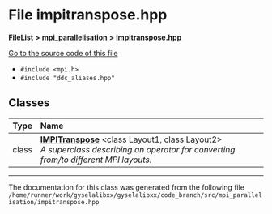 

# File impitranspose.hpp



[**FileList**](files.md) **>** [**mpi\_parallelisation**](dir_a35b8fd75f8fad0c2619b083ab571e51.md) **>** [**impitranspose.hpp**](impitranspose_8hpp.md)

[Go to the source code of this file](impitranspose_8hpp_source.md)



* `#include <mpi.h>`
* `#include "ddc_aliases.hpp"`















## Classes

| Type | Name |
| ---: | :--- |
| class | [**IMPITranspose**](classIMPITranspose.md) &lt;class Layout1, class Layout2&gt;<br>_A superclass describing an operator for converting from/to different MPI layouts._  |



















































------------------------------
The documentation for this class was generated from the following file `/home/runner/work/gyselalibxx/gyselalibxx/code_branch/src/mpi_parallelisation/impitranspose.hpp`

